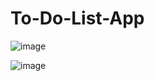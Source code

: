 # To-Do-List-App

![image](https://user-images.githubusercontent.com/28612659/197378632-a5a7387a-bf46-472d-ae89-70a102765240.png)

![image](https://user-images.githubusercontent.com/28612659/197378652-8885abd2-2765-4b9e-b5c5-4ee73a4c5403.png)

